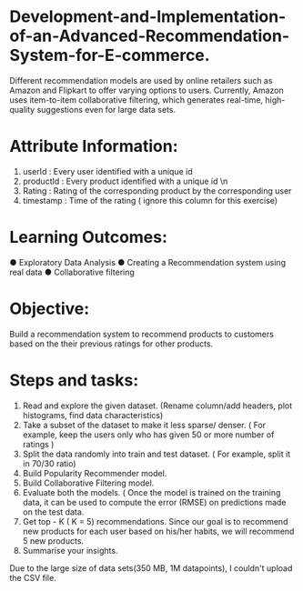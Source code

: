 # Development-and-Implementation-of-an-Advanced-Recommendation-System-for-E-commerce.
Different recommendation models are used by online retailers such as Amazon and Flipkart to offer varying options to users. Currently, Amazon uses item-to-item collaborative filtering, which generates real-time, high-quality suggestions even for large data sets.
# Attribute Information:
1. userId : Every user identified with a unique id
2. productId : Every product identified with a unique id \n
3. Rating : Rating of the corresponding product by the corresponding user
4. timestamp : Time of the rating ( ignore this column for this exercise)
# Learning Outcomes:
● Exploratory Data Analysis
● Creating a Recommendation system using real data
● Collaborative filtering
# Objective:
Build a recommendation system to recommend products to customers based on the their previous ratings for other products.
# Steps and tasks:
1. Read and explore the given dataset. (Rename column/add headers, plot histograms, find data characteristics)
2. Take a subset of the dataset to make it less sparse/ denser. ( For example, keep the users only who has given 50 or more number of ratings )
3. Split the data randomly into train and test dataset. ( For example, split it in 70/30 ratio)
4. Build Popularity Recommender model.
5. Build Collaborative Filtering model.
6. Evaluate both the models. ( Once the model is trained on the training data, it can be used to compute the error (RMSE) on predictions made on the test data.
7. Get top - K ( K = 5) recommendations. Since our goal is to recommend new products for each user based on his/her habits, we will recommend 5 new products.
8. Summarise your insights.

Due to the large size of data sets(350 MB, 1M datapoints), I couldn't upload the CSV file.
